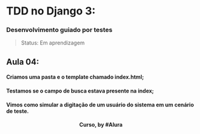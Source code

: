 # TDD no Django 3: 
### Desenvolvimento guiado por testes

> Status: Em aprendizagem

## Aula 04: 

#### Criamos uma pasta e o template chamado index.html;

#### Testamos se o campo de busca estava presente na index;

#### Vimos como simular a digitação de um usuário do sistema em um cenário de teste.

<div align=center>
  <h4>Curso, by #Alura</h4>